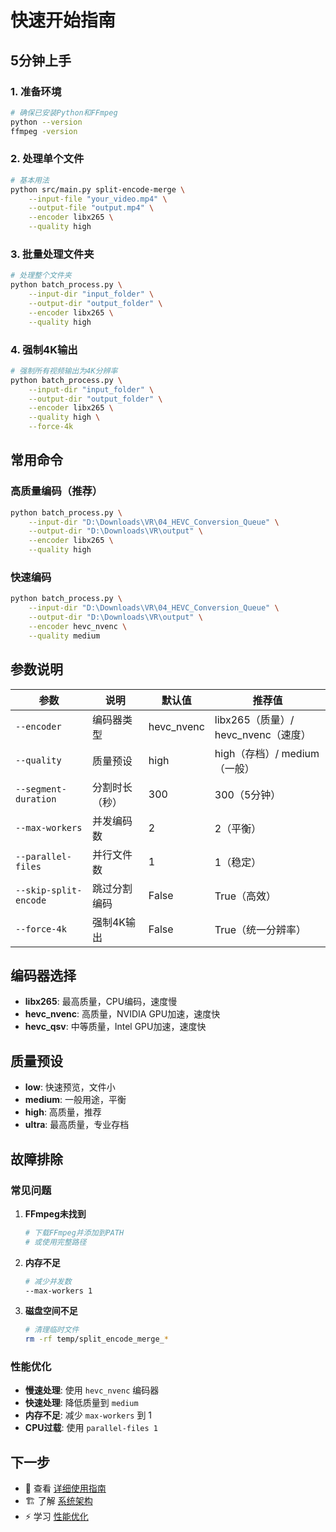 # 快速开始指南

## 5分钟上手

### 1. 准备环境
```bash
# 确保已安装Python和FFmpeg
python --version
ffmpeg -version
```

### 2. 处理单个文件
```bash
# 基本用法
python src/main.py split-encode-merge \
    --input-file "your_video.mp4" \
    --output-file "output.mp4" \
    --encoder libx265 \
    --quality high
```

### 3. 批量处理文件夹
```bash
# 处理整个文件夹
python batch_process.py \
    --input-dir "input_folder" \
    --output-dir "output_folder" \
    --encoder libx265 \
    --quality high
```

### 4. 强制4K输出
```bash
# 强制所有视频输出为4K分辨率
python batch_process.py \
    --input-dir "input_folder" \
    --output-dir "output_folder" \
    --encoder libx265 \
    --quality high \
    --force-4k
```

## 常用命令

### 高质量编码（推荐）
```bash
python batch_process.py \
    --input-dir "D:\Downloads\VR\04_HEVC_Conversion_Queue" \
    --output-dir "D:\Downloads\VR\output" \
    --encoder libx265 \
    --quality high
```

### 快速编码
```bash
python batch_process.py \
    --input-dir "D:\Downloads\VR\04_HEVC_Conversion_Queue" \
    --output-dir "D:\Downloads\VR\output" \
    --encoder hevc_nvenc \
    --quality medium
```

## 参数说明

| 参数 | 说明 | 默认值 | 推荐值 |
|------|------|--------|--------|
| `--encoder` | 编码器类型 | hevc_nvenc | libx265（质量）/ hevc_nvenc（速度） |
| `--quality` | 质量预设 | high | high（存档）/ medium（一般） |
| `--segment-duration` | 分割时长（秒） | 300 | 300（5分钟） |
| `--max-workers` | 并发编码数 | 2 | 2（平衡） |
| `--parallel-files` | 并行文件数 | 1 | 1（稳定） |
| `--skip-split-encode` | 跳过分割编码 | False | True（高效） |
| `--force-4k` | 强制4K输出 | False | True（统一分辨率） |

## 编码器选择

- **libx265**: 最高质量，CPU编码，速度慢
- **hevc_nvenc**: 高质量，NVIDIA GPU加速，速度快
- **hevc_qsv**: 中等质量，Intel GPU加速，速度快

## 质量预设

- **low**: 快速预览，文件小
- **medium**: 一般用途，平衡
- **high**: 高质量，推荐
- **ultra**: 最高质量，专业存档

## 故障排除

### 常见问题

1. **FFmpeg未找到**
   ```bash
   # 下载FFmpeg并添加到PATH
   # 或使用完整路径
   ```

2. **内存不足**
   ```bash
   # 减少并发数
   --max-workers 1
   ```

3. **磁盘空间不足**
   ```bash
   # 清理临时文件
   rm -rf temp/split_encode_merge_*
   ```

### 性能优化

- **慢速处理**: 使用 `hevc_nvenc` 编码器
- **快速处理**: 降低质量到 `medium`
- **内存不足**: 减少 `max-workers` 到 1
- **CPU过载**: 使用 `parallel-files 1`

## 下一步

- 📖 查看 [详细使用指南](docs/USAGE_GUIDE.md)
- 🏗️ 了解 [系统架构](docs/ARCHITECTURE_ANALYSIS.md)
- ⚡ 学习 [性能优化](docs/PERFORMANCE_OPTIMIZATION.md) 